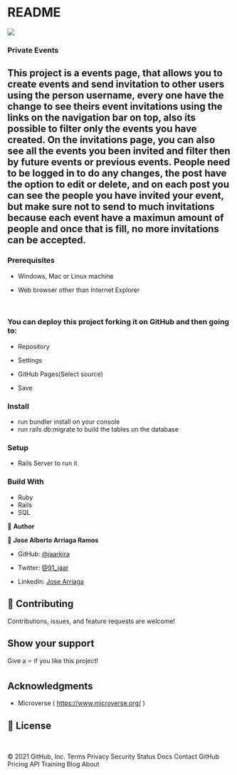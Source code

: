 # README
![](https://img.shields.io/badge/Microverse-blueviolet)

### Private Events

## This project is a events page, that allows you to create events and send invitation to other users using the person username, every one have the change to see theirs event invitations using the links on the navigation bar on top, also its possible to filter only the events you have created. On the invitations page, you can also see all the events you been invited and filter then by future events or previous events. People need to be logged in to do any changes, the post have the option to edit or delete, and on each post you can see the people you have invited your event, but make sure not to send to much invitations because each event have a maximun amount of people and once that is fill, no more invitations can be accepted.


### Prerequisites

- Windows, Mac or Linux machine 

- Web browser other than Internet Explorer

​
### You can deploy this project forking it on GitHub and then going to:

- Repository

- Settings

- GitHub Pages(Select source)

- Save


### Install

- run bundler install on your console
- run rails db:migrate to build the tables on the database

### Setup

- Rails Server to run it

### Build With

- Ruby 
- Rails
- SQL


👤 **Author**

👤 **Jose Alberto Arriaga Ramos**

- GitHub: [@jaarkira](https://github.com/jaarkira )

- Twitter: [@91_jaar](https://twitter.com/91_jaar )

- LinkedIn: [Jose Arriaga](https://www.linkedin.com/in/jaar/)
​

## 🤝 Contributing

Contributions, issues, and feature requests are welcome!

## Show your support


Give a ⭐️ if you like this project!


## Acknowledgments

- Microverse ( https://www.microverse.org/ )

## 📝 License

​
 
© 2021 GitHub, Inc.
Terms
Privacy
Security
Status
Docs
Contact GitHub
Pricing
API
Training
Blog
About